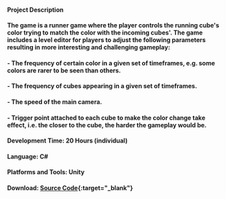 #### __Project Description__

#### The game is a runner game where the player controls the running cube's color trying to match the color with the incoming cubes'. The game includes a level editor for players to adjust the following parameters resulting in more interesting and challenging gameplay:

#### - The frequency of certain color in a given set of timeframes, e.g. some colors are rarer to be seen than others.

#### - The frequency of cubes appearing in a given set of timeframes.

#### - The speed of the main camera.

#### - Trigger point attached to each cube to make the color change take effect, i.e. the closer to the cube, the harder the gameplay would be.

#### __Development Time__: 20 Hours (individual)

#### __Language__: C\#

#### __Platforms and Tools__: Unity

#### __Download__: [Source Code](https://github.com/joylio/ColorRun){:target="_blank"}
